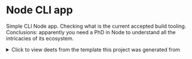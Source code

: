 # Node CLI app

Simple CLI Node app.
Checking what is the current accepted build tooling.
Conclusions: apparently you need a PhD in Node to understand all the intricacies of its ecosystem.


<details>
   <summary>Click to view deets from the template this project was generated from</summary>
   
Getting a Typescript project running
is a pain, since there is a lot of environment and configuration setup
before you can get started. If you want to be able to publish
your Typescript project to [npm](https://www.npmjs.com/) there is even more
configuration to ensure that you are only (and definitely) pushing the files
that are strictly needed. Finally, setting up testing can be confusing,
especially since test code also needs to be compiled but should not be
included with your published npm package.

This starter kit aims to alleviate all the annoyance of setting up a modern
Typescript project for Node packages.

## Setup Guide

Have [**Node.js v13.2+**](https://nodejs.org/) (v14+ highly recommended) installed.
   
1. Run `npm install` to install all dependencies
2. (Optional) Run `npm outdated` to see if any dependencies have major updates.
3. (Optional) Run `npm update` to get those dependencies up to date with minor updates.
4. Update the `package.json` with your project's details
   - Set a kebab-case URL-friendly `name` (this will be the name of your npm package).
   - Set the `description` field.
   - Set the `repository` field.
   - Set the `homepage` field (your remote git repo's URL works fine for this).
   - Add any `keywords` strings. If you publish to npm, these will be used by searches.
   - Remove the `private` field **if you want to publish to npm**.
   - If you do not want to publish to npm, remove `&& npm publish` from the `scripts.postversion` script.
5. Check the `.gitignore` and add any filetypes or folders you want to keep out of your repo.
6. Open up the `./tsconfig.json` file to see if you want to change anything. Pay particular attention to the `paths` section!

   
### Begin coding!

- Your entrypoint is `./src/index.ts`, so start there!
- Your compiled code will appear in a git-ignored `build` folder, with entrypoint `build/index.js`.
- To compile, run `npm run build`
- To auto-recompile while you code, run `npm run build-live`
- Sample folders and files for types and your code library are placed in `src/lib` and `src/types`.
- If you intend to use the `fs-extra` module for anything in your non-test code,
  move it from the `devDependencies` to the `dependencies` section of your `package.json`.

### Creating a CLI (Command Line Interface)

This template project comes with the [commander module](https://www.npmjs.com/package/commander),
which is great for rapidly building command line interfaces.

To create a CLI that will become available when someone installs your npm package:

- Rename `src/cli/cli.ts` to `src/cli/your-main-cli-name.ts`. This is the entrypoint
  for your CLI.
- Name any subcommand files to `src/cli/your-main-cli-name-subcommand.ts`.
  Update the CLI entrypoint to use the same subcommand names.
  Subcommand scripts _must_ start with the same name as your main CLI script,
  and _must_ end with an exact command name listed by its parent script
  (one of the `cli.command()` values).
- Modify the CLI templates to do whatever it's all supposed to do.
- To make `your-cli-command` available to users who install your
  npm package, add the `bin` field to your `package.json`, like so:
  ```jsonc
  {
    //... other root package.json options
    "bin": {
      "your-cli-command": "build/cli/your-main-cli-name.js"
    }
  }
  ```

Test your CLI locally by running `node build/cli/your-main-cli-name.js -h`.

If you publish your project as an npm module, users who install it will be able
to run `npx your-cli-command` in their terminals, or simply `your-cli-command`
if they've done a global install of your module (with `npm install --global your-module-name`).

### Testing

- Add tests to `./src/test` as you go.
- Place any reference data for tests into `./samples`
- Run tests from the terminal with `npm test` (make sure your code is compiled first).
- Run tests from VSCode (click the debugger on the sidebar) to use breakpoints and allow inspection:
  - Use the "Tests" option to run against your compiled code.
  - Console logs will appear in the Debug Console, where you can also step through your code if you set breakpoints.
  - Edit `./.vscode/launch.json` to add or change the tests.

### Versioning and publishing to npm

When you are ready to increment the version of your project, which by default
is coupled to publishing to `npm` and merging into your `main` branch
(edit this behavior in the `scripts` section of the `package.json`),
use the `npm version` commands. For example:

- `npm version patch` to bump the patch version, indicated a bugfix
- `npm version minor` to bump the minor version, indicating a new feature (backwards-compatible)
- `npm version major` to bump the major version, indicating substantial and/or breaking changes

The `preversion`, `version`, and `postversion` scripts in the `package.json` file dictate what happens
when you use an `npm version` command. By default, the sequence of things that happen are:

1. Source is compiled into plain JavaScript.
2. Tests are run against the compiled JavaScript. If any fail, the process aborts.
3. Increment the version number in the `package.json` file.
4. Update `CHANGELOG.md` to reflect the new version.
5. `git add` all file changes.
6. Commit changes and create a version tag.
7. Push changes to remote
8. Publish package to `npm`.

</details>
